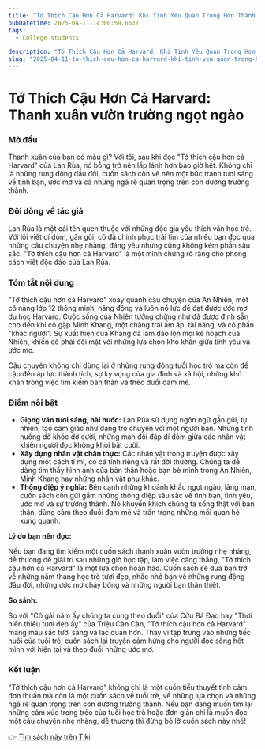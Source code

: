 ```yaml
---
title: "Tớ Thích Cậu Hơn Cả Harvard: Khi Tình Yêu Quan Trọng Hơn Thành Công"
pubDatetime: 2025-04-11T14:00:59.663Z
tags:
  - College students

description: "Tớ Thích Cậu Hơn Cả Harvard: Khi Tình Yêu Quan Trọng Hơn Thành Công"
slug: "2025-04-11-to-thich-cau-hon-ca-harvard-khi-tinh-yeu-quan-trong-hon-thanh-cong"
---
```



# Tớ Thích Cậu Hơn Cả Harvard: Thanh xuân vườn trường ngọt ngào

### Mở đầu

Thanh xuân của bạn có màu gì? Với tôi, sau khi đọc "Tớ thích cậu hơn cả Harvard" của Lan Rùa, nó bỗng trở nên lấp lánh hơn bao giờ hết. Không chỉ là những rung động đầu đời, cuốn sách còn vẽ nên một bức tranh tươi sáng về tình bạn, ước mơ và cả những ngã rẽ quan trọng trên con đường trưởng thành.

### Đôi dòng về tác giả

Lan Rùa là một cái tên quen thuộc với những độc giả yêu thích văn học trẻ. Với lối viết dí dỏm, gần gũi, cô đã chinh phục trái tim của nhiều bạn đọc qua những câu chuyện nhẹ nhàng, đáng yêu nhưng cũng không kém phần sâu sắc. "Tớ thích cậu hơn cả Harvard" là một minh chứng rõ ràng cho phong cách viết độc đáo của Lan Rùa.

### Tóm tắt nội dung

"Tớ thích cậu hơn cả Harvard" xoay quanh câu chuyện của An Nhiên, một cô nàng lớp 12 thông minh, năng động và luôn nỗ lực để đạt được ước mơ du học Harvard. Cuộc sống của Nhiên tưởng chừng như đã được định sẵn cho đến khi cô gặp Minh Khang, một chàng trai ấm áp, tài năng, và có phần "khác người". Sự xuất hiện của Khang đã làm đảo lộn mọi kế hoạch của Nhiên, khiến cô phải đối mặt với những lựa chọn khó khăn giữa tình yêu và ước mơ.

Câu chuyện không chỉ dừng lại ở những rung động tuổi học trò mà còn đề cập đến áp lực thành tích, sự kỳ vọng của gia đình và xã hội, những khó khăn trong việc tìm kiếm bản thân và theo đuổi đam mê.

### Điểm nổi bật

*   **Giọng văn tươi sáng, hài hước:** Lan Rùa sử dụng ngôn ngữ gần gũi, tự nhiên, tạo cảm giác như đang trò chuyện với một người bạn. Những tình huống dở khóc dở cười, những màn đối đáp dí dỏm giữa các nhân vật khiến người đọc không khỏi bật cười.
*   **Xây dựng nhân vật chân thực:** Các nhân vật trong truyện được xây dựng một cách tỉ mỉ, có cá tính riêng và rất đời thường. Chúng ta dễ dàng tìm thấy hình ảnh của bản thân hoặc bạn bè mình trong An Nhiên, Minh Khang hay những nhân vật phụ khác.
*   **Thông điệp ý nghĩa:** Bên cạnh những khoảnh khắc ngọt ngào, lãng mạn, cuốn sách còn gửi gắm những thông điệp sâu sắc về tình bạn, tình yêu, ước mơ và sự trưởng thành. Nó khuyến khích chúng ta sống thật với bản thân, dũng cảm theo đuổi đam mê và trân trọng những mối quan hệ xung quanh.

**Lý do bạn nên đọc:**

Nếu bạn đang tìm kiếm một cuốn sách thanh xuân vườn trường nhẹ nhàng, dễ thương để giải trí sau những giờ học tập, làm việc căng thẳng, "Tớ thích cậu hơn cả Harvard" là một lựa chọn hoàn hảo. Cuốn sách sẽ đưa bạn trở về những năm tháng học trò tươi đẹp, nhắc nhở bạn về những rung động đầu đời, những ước mơ cháy bỏng và những người bạn thân thiết.

**So sánh:**

So với "Cô gái năm ấy chúng ta cùng theo đuổi" của Cửu Bá Đao hay "Thời niên thiếu tươi đẹp ấy" của Triệu Càn Càn, "Tớ thích cậu hơn cả Harvard" mang màu sắc tươi sáng và lạc quan hơn. Thay vì tập trung vào những tiếc nuối của tuổi trẻ, cuốn sách lại truyền cảm hứng cho người đọc sống hết mình với hiện tại và theo đuổi những ước mơ.

### Kết luận

"Tớ thích cậu hơn cả Harvard" không chỉ là một cuốn tiểu thuyết tình cảm đơn thuần mà còn là một cuốn sách về tuổi trẻ, về những lựa chọn và những ngã rẽ quan trọng trên con đường trưởng thành. Nếu bạn đang muốn tìm lại những cảm xúc trong trẻo của tuổi học trò hoặc đơn giản chỉ là muốn đọc một câu chuyện nhẹ nhàng, dễ thương thì đừng bỏ lỡ cuốn sách này nhé!


👉 [Tìm sách này trên Tiki](https://tiki.vn/search?q=T%E1%BB%9B%20th%C3%ADch%20c%E1%BA%ADu%20h%C6%A1n%20c%E1%BA%A3%20Harvard)
